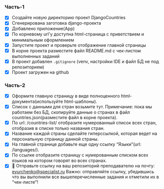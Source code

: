 ### Часть-1
- [x] Создайте новую директорию проект DjangoCountries
- [x] Сгенерирована заготовка django-проекта
- [x] Добавлено приложение(App)
- [x] По корневому url'у доступна html-страница с приветствием и минимальным оформлением
- [x] Запустите проект и проверьте отображение главной страницы
- [x] В корне проекта разместите файл README.md с чек-листом выполненных заданий
- [x] В проект добавлен `.gitignore` (venv, настройки IDE и файл БД не под репозиторием)
- [x] Проект загружен на github
### Часть-2
- [x] Оформите главную страницу в виде полноценного html-документа(используйте html-шаблоны).
- [x] Список с данными для стран возьмите тут. Примечание: пока мы работаем без БД, скопируйте данные о странах в файл countries.json(разместите файл в корне проекта).
- [x] По url: /countries-list/ отобразите нумерованный список всех стран, отобразив в списке только названия стран.
- [x] Название каждой страны сделайте гиперссылкой, которая ведет на персональную страницу данной страны.
- [x] На главной странице добавьте еще одну ссылку “Языки”(url: /languages/).
- [x] По ссылке отобразите страницу с нумерованным списком всех языков на котором говорят во всех странах. 
- [x] 📧 Отправьте ссылку на ваш репозиторий преподавателю на почту: eyurchenko@specialist.ru 
Важно: отправляйте ссылку, убедившись что вы выполнили все вышеперечисленные задания и отметили их в “чек-листе”!
